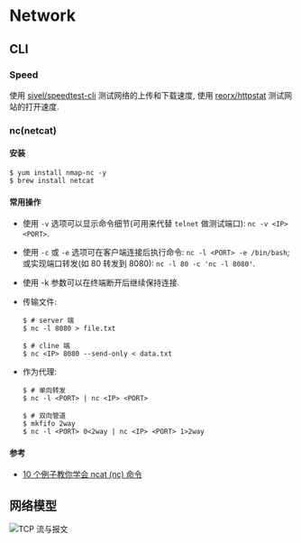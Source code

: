 # Network

## CLI

### Speed

使用 [sivel/speedtest-cli](https://github.com/sivel/speedtest-cli) 测试网络的上传和下载速度, 使用 [reorx/httpstat](https://github.com/reorx/httpstat) 测试网站的打开速度.

### nc(netcat)
#### 安装

```shell
$ yum install nmap-nc -y
$ brew install netcat
```

#### 常用操作
* 使用 `-v` 选项可以显示命令细节(可用来代替 `telnet` 做测试端口): `nc -v <IP> <PORT>`.
* 使用 `-c` 或 `-e` 选项可在客户端连接后执行命令: `nc -l <PORT> -e /bin/bash`; 或实现端口转发(如 80 转发到 8080): `nc -l 80 -c 'nc -l 8080'`.
* 使用 -k 参数可以在终端断开后继续保持连接.
* 传输文件:

    ```shell
    $ # server 端
    $ nc -l 8080 > file.txt
    
    $ # cline 端
    $ nc <IP> 8080 --send-only < data.txt
    ```
    
* 作为代理:

    ```shell
    $ # 单向转发
    $ nc -l <PORT> | nc <IP> <PORT>
    
    $ # 双向管道
    $ mkfifo 2way
    $ nc -l <PORT> 0<2way | nc <IP> <PORT> 1>2way
    ```
    
#### 参考
* [10 个例子教你学会 ncat (nc) 命令](https://linux.cn/article-9190-1.html)


## 网络模型

![TCP 流与报文](https://files-kyo.oss-cn-hongkong.aliyuncs.com/FqHQj_TybNiDuLzSb3bJx-DFaQsY.png)